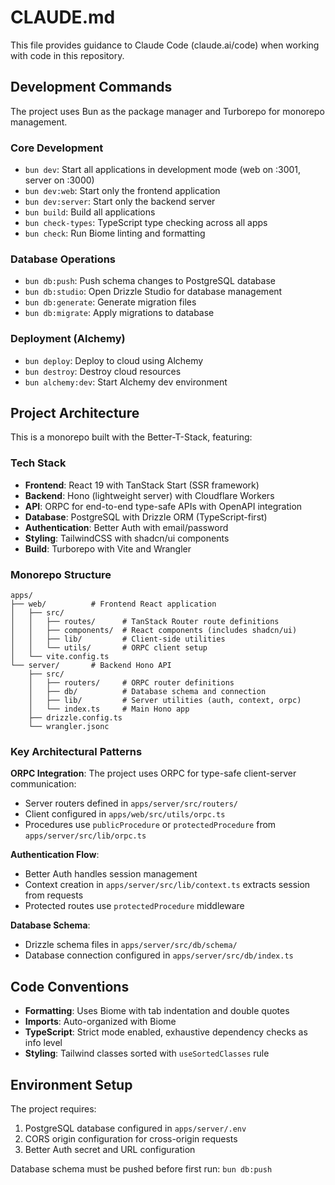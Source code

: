 # CLAUDE.md

This file provides guidance to Claude Code (claude.ai/code) when working with code in this repository.

## Development Commands

The project uses Bun as the package manager and Turborepo for monorepo management.

### Core Development
- `bun dev`: Start all applications in development mode (web on :3001, server on :3000)
- `bun dev:web`: Start only the frontend application
- `bun dev:server`: Start only the backend server
- `bun build`: Build all applications
- `bun check-types`: TypeScript type checking across all apps
- `bun check`: Run Biome linting and formatting

### Database Operations
- `bun db:push`: Push schema changes to PostgreSQL database
- `bun db:studio`: Open Drizzle Studio for database management
- `bun db:generate`: Generate migration files
- `bun db:migrate`: Apply migrations to database

### Deployment (Alchemy)
- `bun deploy`: Deploy to cloud using Alchemy
- `bun destroy`: Destroy cloud resources
- `bun alchemy:dev`: Start Alchemy dev environment

## Project Architecture

This is a monorepo built with the Better-T-Stack, featuring:

### Tech Stack
- **Frontend**: React 19 with TanStack Start (SSR framework)
- **Backend**: Hono (lightweight server) with Cloudflare Workers
- **API**: ORPC for end-to-end type-safe APIs with OpenAPI integration
- **Database**: PostgreSQL with Drizzle ORM (TypeScript-first)
- **Authentication**: Better Auth with email/password
- **Styling**: TailwindCSS with shadcn/ui components
- **Build**: Turborepo with Vite and Wrangler

### Monorepo Structure
```
apps/
├── web/          # Frontend React application
│   ├── src/
│   │   ├── routes/      # TanStack Router route definitions
│   │   ├── components/  # React components (includes shadcn/ui)
│   │   ├── lib/         # Client-side utilities
│   │   └── utils/       # ORPC client setup
│   └── vite.config.ts
└── server/       # Backend Hono API
    ├── src/
    │   ├── routers/     # ORPC router definitions
    │   ├── db/          # Database schema and connection
    │   ├── lib/         # Server utilities (auth, context, orpc)
    │   └── index.ts     # Main Hono app
    ├── drizzle.config.ts
    └── wrangler.jsonc
```

### Key Architectural Patterns

**ORPC Integration**: The project uses ORPC for type-safe client-server communication:
- Server routers defined in `apps/server/src/routers/`
- Client configured in `apps/web/src/utils/orpc.ts`
- Procedures use `publicProcedure` or `protectedProcedure` from `apps/server/src/lib/orpc.ts`

**Authentication Flow**:
- Better Auth handles session management
- Context creation in `apps/server/src/lib/context.ts` extracts session from requests
- Protected routes use `protectedProcedure` middleware

**Database Schema**:
- Drizzle schema files in `apps/server/src/db/schema/`
- Database connection configured in `apps/server/src/db/index.ts`

## Code Conventions

- **Formatting**: Uses Biome with tab indentation and double quotes
- **Imports**: Auto-organized with Biome
- **TypeScript**: Strict mode enabled, exhaustive dependency checks as info level
- **Styling**: Tailwind classes sorted with `useSortedClasses` rule

## Environment Setup

The project requires:
1. PostgreSQL database configured in `apps/server/.env`
2. CORS origin configuration for cross-origin requests
3. Better Auth secret and URL configuration

Database schema must be pushed before first run: `bun db:push`